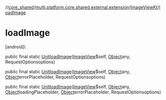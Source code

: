 //[core_shared](../../../index.md)/[multi.platform.core.shared.external.extension](../index.md)/[ImageViewKt](index.md)/[loadImage](load-image.md)

# loadImage

[android]\

public final static [Unit](https://kotlinlang.org/api/latest/jvm/stdlib/kotlin/-unit/index.html)[loadImage](load-image.md)([ImageView](https://developer.android.com/reference/kotlin/android/widget/ImageView.html)$self, [Object](https://docs.oracle.com/javase/8/docs/api/java/lang/Object.html)any, RequestOptionsoptions)

public final static [Unit](https://kotlinlang.org/api/latest/jvm/stdlib/kotlin/-unit/index.html)[loadImage](load-image.md)([ImageView](https://developer.android.com/reference/kotlin/android/widget/ImageView.html)$self, [Object](https://docs.oracle.com/javase/8/docs/api/java/lang/Object.html)any, [Object](https://docs.oracle.com/javase/8/docs/api/java/lang/Object.html)errorPlaceholder, RequestOptionsoptions)

public final static [Unit](https://kotlinlang.org/api/latest/jvm/stdlib/kotlin/-unit/index.html)[loadImage](load-image.md)([ImageView](https://developer.android.com/reference/kotlin/android/widget/ImageView.html)$self, [Object](https://docs.oracle.com/javase/8/docs/api/java/lang/Object.html)any, [Object](https://docs.oracle.com/javase/8/docs/api/java/lang/Object.html)loadingPlaceholder, [Object](https://docs.oracle.com/javase/8/docs/api/java/lang/Object.html)errorPlaceholder, RequestOptionsoptions)

